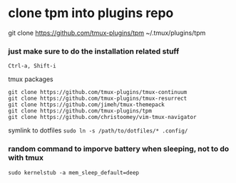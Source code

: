 # clone tpm into plugins repo
git clone https://github.com/tmux-plugins/tpm ~/.tmux/plugins/tpm


### just make sure to do the installation related stuff
`Ctrl-a, Shift-i`

tmux packages 
```
git clone https://github.com/tmux-plugins/tmux-continuum
git clone https://github.com/tmux-plugins/tmux-resurrect
git clone https://github.com/jimeh/tmux-themepack
git clone https://github.com/tmux-plugins/tpm
git clone https://github.com/christoomey/vim-tmux-navigator
```

symlink to dotfiles
`sudo ln -s /path/to/dotfiles/* .config/`



### random command to imporve battery when sleeping, not to do with tmux
```
sudo kernelstub -a mem_sleep_default=deep
```
